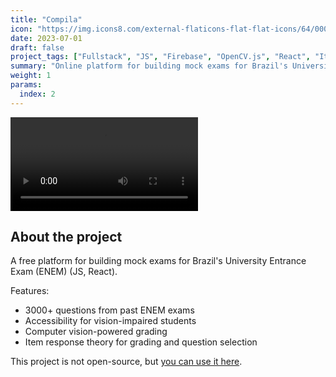 ```yaml
---
title: "Compila"
icon: "https://img.icons8.com/external-flaticons-flat-flat-icons/64/000000/external-exam-university-flaticons-flat-flat-icons-3.png"
date: 2023-07-01
draft: false
project_tags: ["Fullstack", "JS", "Firebase", "OpenCV.js", "React", "Item Response Theory" ]
summary: "Online platform for building mock exams for Brazil's University Entrance Exam"
weight: 1
params:
  index: 2
---
```


<div>
<video src="https://github.com/PedroMartelleto/PedroMartelleto/assets/35240934/2eb5fb08-de6a-4e18-9849-df9debc59bbd" autoplay="true" loop="true"></video>
</div>

## About the project

A free platform for building mock exams for Brazil's University Entrance Exam (ENEM) (JS, React).

Features:

- 3000+ questions from past ENEM exams
- Accessibility for vision-impaired students
- Computer vision-powered grading
- Item response theory for grading and question selection

This project is not open-source, but <a href="https://compila-e88be.web.app/">you can use it here</a>.
